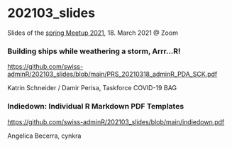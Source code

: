 # 202103_slides

Slides of the [spring Meetup 2021](https://www.meetup.com/de-DE/adminR/events/276327919/), 18. March 2021 @ Zoom

### Building ships while weathering a storm, Arrr...R!

https://github.com/swiss-adminR/202103_slides/blob/main/PRS_20210318_adminR_PDA_SCK.pdf

Katrin Schneider / Damir Perisa, Taskforce COVID-19 BAG


### Indiedown: Individual R Markdown PDF Templates

https://github.com/swiss-adminR/202103_slides/blob/main/indiedown.pdf

Angelica Becerra, cynkra
